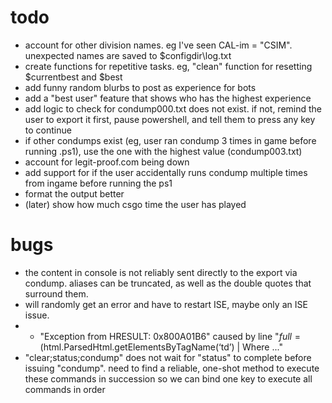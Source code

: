 # todo
* account for other division names. eg I've seen CAL-im = "CSIM". unexpected names are saved to $configdir\log.txt
* create functions for repetitive tasks. eg, "clean" function for resetting $currentbest and $best
* add funny random blurbs to post as experience for bots
* add a "best user" feature that shows who has the highest experience
* add logic to check for condump000.txt does not exist. if not, remind the user to export it first, pause powershell, and tell them to press any key to continue
* if other condumps exist (eg, user ran condump 3 times in game before running .ps1), use the one with the highest value (condump003.txt)
* account for legit-proof.com being down
* add support for if the user accidentally runs condump multiple times from ingame before running the ps1
* format the output better
* (later) show how much csgo time the user has played

# bugs
*   the content in console is not reliably sent directly to the export via condump. aliases can be truncated, as well as the double quotes that surround them.
*   will randomly get an error and have to restart ISE, maybe only an ISE issue.
* * "Exception from HRESULT: 0x800A01B6" caused by line "$full = ($html.ParsedHtml.getElementsByTagName(‘td’) | Where ..."
* "clear;status;condump" does not wait for "status" to complete before issuing "condump". need to find a reliable, one-shot method to execute these commands in succession so we can bind one key to execute all commands in order
